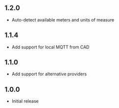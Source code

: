 ## 1.2.0

- Auto-detect available meters and units of measure

## 1.1.4

- Add support for local MQTT from CAD

## 1.1.0

- Add support for alternative providers

## 1.0.0

- Initial release
